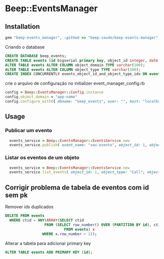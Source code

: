 # Beep::EventsManager



## Installation

```ruby
gem "beep-events_manager", :github => "beep-saude/beep-events-manager", :tag => "1.0.1"
```
Criando o database
```sql
CREATE DATABASE beep_events;
CREATE TABLE events (id bigserial primary key, object_id integer, date timestamp, event_name varchar(100), event_data json, object_domain varchar(30), object_type varchar(30));
ALTER TABLE events ALTER COLUMN object_domain TYPE varchar(100);
ALTER TABLE events ALTER COLUMN object_type TYPE varchar(100);
CREATE INDEX CONCURRENTLY events_object_id_and_object_type_idx ON events(object_id, object_type);
```
crie o arquivo de configuração no initializer event_manager_config.rb
```ruby
config = Beep::EventsManager::Config.instance
config.object_domain = "app-name"
config.configure_with({ dbname: "beep_events", user: "", host: "localhost", sslmode: 'disable'})
```

## Usage

### Publicar um evento

```ruby
  events_service = Beep::EventsManager::EventsService.new
  events_service.publish( event_name: "seu-evento", object_id: 1, object_type: "Call", object_data: { foo: "bar" } )
```

### Listar os eventos de um objeto

```ruby
  events_service = Beep::EventsManager::EventsService.new
  events_service.list_events( object_id: 1, object_type: "Call", object_domain: "app-name" )
```

## Corrigir problema de tabela de eventos com id sem pk

Remover ids duplicados
```sql
DELETE FROM events
  WHERE ctid = ANY(ARRAY(SELECT ctid
                  FROM (SELECT row_number() OVER (PARTITION BY id), ctid
                           FROM events) x
                 WHERE x.row_number > 1));
```

Alterar a tabela para adicionar primary key
```sql
ALTER TABLE events ADD PRIMARY KEY (id);
```
